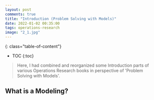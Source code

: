 ```yaml
---
layout: post
comments: true
title: "Introduction (Problem Solving with Models)"
date: 2022-01-02 00:35:00
tags: operations-research
image: "2_1.jpg"
---
```

<!--more-->

{: class="table-of-content"}
* TOC
{:toc}

> Here, I had combined and reorganized some Introduction parts of various Operations Research books in perspective of 'Problem Solving with Models'.  


## What is a Modeling?
